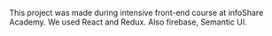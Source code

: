This project was made during intensive front-end course at infoShare Academy. We used React and Redux. Also firebase,
 Semantic UI.